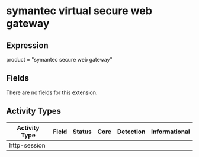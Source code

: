 symantec virtual secure web gateway
===================================

Expression
----------

product = "symantec secure web gateway"

Fields
------

There are no fields for this extension.

Activity Types
--------------

| Activity Type | Field | Status | Core | Detection | Informational |
| ------------- | ----- | ------ | ---- | --------- | ------------- |
| http-session  |       |        |      |           |               |

